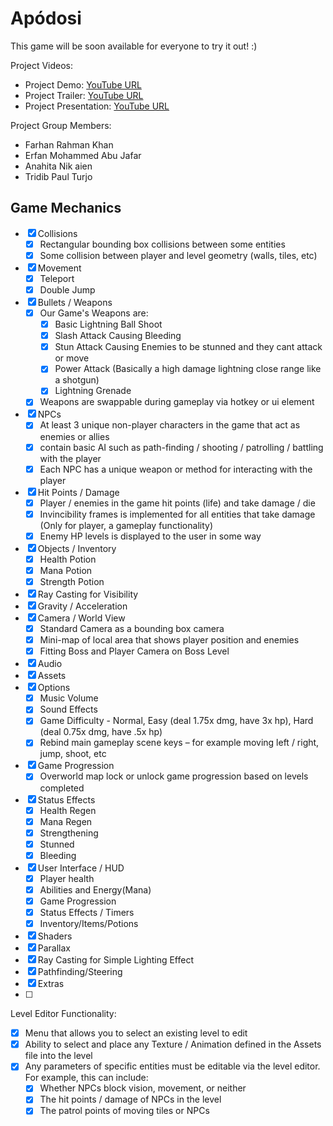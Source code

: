 # Apódosi
This game will be soon available for everyone to try it out! :)


Project Videos:

* Project Demo: [YouTube URL](https://youtu.be/feYIX6_9uKc)
* Project Trailer: [YouTube URL](https://youtu.be/ekdjXX7HOCM)
* Project Presentation: [YouTube URL](https://youtu.be/RErM8TKpjVo)

Project Group Members:

* Farhan Rahman Khan
* Erfan Mohammed Abu Jafar
* Anahita Nik aien 
* Tridib Paul Turjo

## Game Mechanics
- [x] Collisions
  - [x] Rectangular bounding box collisions between some entities
  - [x] Some collision between player and level geometry (walls, tiles, etc)
- [x] Movement
    - [x] Teleport
    - [x] Double Jump
- [x] Bullets / Weapons
  - [x] Our Game's Weapons are:
    - [x] Basic Lightning Ball Shoot
    - [x] Slash Attack Causing Bleeding
    - [x] Stun Attack Causing Enemies to be stunned and they cant attack or move
    - [x] Power Attack (Basically a high damage lightning close range like a shotgun)
    - [x] Lightning Grenade
  - [x] Weapons are swappable during gameplay via hotkey or ui element
- [x] NPCs
  - [x] At least 3 unique non-player characters in the game that act as enemies or allies
  - [x] contain basic AI such as path-finding / shooting / patrolling / battling with the player
  - [x] Each NPC has a unique weapon or method for interacting with the player
- [x] Hit Points / Damage
  - [x] Player / enemies in the game hit points (life) and take damage / die
  - [x] Invincibility frames is implemented for all entities that take damage (Only for player, a gameplay functionality)
  - [x] Enemy HP levels is displayed to the user in some way
- [x] Objects / Inventory
    - [x] Health Potion
    - [x] Mana Potion
    - [x] Strength Potion
- [x] Ray Casting for Visibility
- [x] Gravity / Acceleration
- [x] Camera / World View
    - [x] Standard Camera as a bounding box camera
    - [x] Mini-map of local area that shows player position and enemies
    - [x] Fitting Boss and Player Camera on Boss Level
- [x] Audio
- [x] Assets
- [x] Options
  - [x] Music Volume
  - [x] Sound Effects
  - [x] Game Difficulty - Normal, Easy (deal 1.75x dmg, have 3x hp), Hard (deal 0.75x dmg, have .5x hp)
  - [x] Rebind main gameplay scene keys – for example moving left / right, jump, shoot, etc
- [x] Game Progression
  - [x] Overworld map lock or unlock game progression based on levels completed
- [x] Status Effects
    - [x] Health Regen
    - [x] Mana Regen
    - [x] Strengthening
    - [x] Stunned
    - [x] Bleeding
- [x] User Interface / HUD
    - [x] Player health
    - [x] Abilities and Energy(Mana)
    - [x] Game Progression
    - [x] Status Effects / Timers
    - [x] Inventory/Items/Potions
- [x] Shaders
- [x] Parallax
- [x] Ray Casting for Simple Lighting Effect
- [x] Pathfinding/Steering
- [x] Extras
- [ ] 
Level Editor Functionality:
- [x] Menu that allows you to select an existing level to edit
- [x] Ability to select and place any Texture / Animation defined in the Assets file into the level
- [x] Any parameters of specific entities must be editable via the level editor. For example, this can include:
  - [x] Whether NPCs block vision, movement, or neither
  - [x] The hit points / damage of NPCs in the level
  - [x] The patrol points of moving tiles or NPCs
